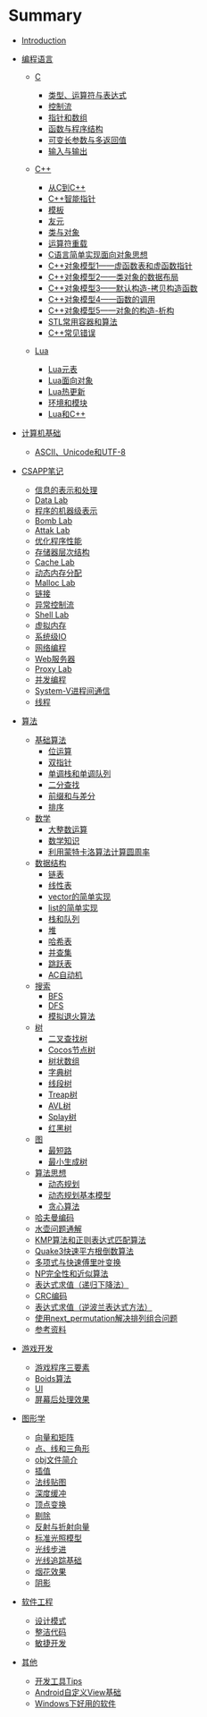 # Summary

* [Introduction](README.md)

* [编程语言]()
    
    * [C]()
        * [类型、运算符与表达式](/programming_language/C/类型、运算符与表达式.md)
        * [控制流](/programming_language/C/控制流.md)
        * [指针和数组](/programming_language/C/指针和数组.md)
        * [函数与程序结构](/programming_language/C/函数与程序结构.md)
        * [可变长参数与多返回值](/programming_language/C/可变长参数与多返回值.md)
        * [输入与输出](/programming_language/C/输入与输出.md)
    
    * [C++]()
        * [从C到C++](/programming_language/Cpp/从C到C++.md)
        * [C++智能指针](/programming_language/Cpp/C++智能指针.md)
        * [模板](/programming_language/Cpp/模板.md)
        * [友元](/programming_language/Cpp/友元.md)
        * [类与对象](/programming_language/Cpp/类与对象.md)
        * [运算符重载](/programming_language/Cpp/运算符重载.md)
        * [C语言简单实现面向对象思想](/programming_language/Cpp/C语言简单实现面向对象思想.md)
        * [C++对象模型1——虚函数表和虚函数指针](/programming_language/Cpp/C++对象模型1——虚函数表和虚函数指针.md)
        * [C++对象模型2——类对象的数据布局](/programming_language/Cpp/C++对象模型2——类对象的数据布局.md)
        * [C++对象模型3——默认构造-拷贝构造函数](/programming_language/Cpp/C++对象模型3——默认构造-拷贝构造函数.md)
        * [C++对象模型4——函数的调用](/programming_language/Cpp/C++对象模型4——函数的调用.md)
        * [C++对象模型5——对象的构造-析构](/programming_language/Cpp/C++对象模型5——对象的构造-析构.md)
        * [STL常用容器和算法](/programming_language/Cpp/STL常用容器和算法.md)
        * [C++常见错误](/programming_language/Cpp/C++常见错误.md)
    
    * [Lua]()
        * [Lua元表](/programming_language/Lua/Lua元表.md)
        * [Lua面向对象](/programming_language/Lua/Lua面向对象.md)
        * [Lua热更新](/programming_language/Lua/Lua热更新.md)
        * [环境和模块](/programming_language/Lua/环境和模块.md)
        * [Lua和C++](/programming_language/Lua/Lua和C++.md)
    
* [计算机基础]()
    * [ASCII、Unicode和UTF-8](/basic/ascii_utf_8.md)
    
* [CSAPP笔记]()
    * [信息的表示和处理](/csapp/信息的表示和处理.md)
    * [Data Lab](/csapp/Data-Lab.md)
    * [程序的机器级表示](/csapp/程序的机器级表示.md)
    * [Bomb Lab](/csapp/Bomb-Lab.md)
    * [Attak Lab](/csapp/Attack-Lab.md)
    * [优化程序性能](/csapp/优化程序性能.md)
    * [存储器层次结构](/csapp/存储器层次结构.md)
    * [Cache Lab](/csapp/Cache-Lab.md)
    * [动态内存分配](/csapp/动态内存分配.md)
    * [Malloc Lab](/csapp/Malloc-Lab.md)
    * [链接](/csapp/链接.md)
    * [异常控制流](/csapp/异常控制流.md)
    * [Shell Lab](/csapp/Shell-Lab.md)
    * [虚拟内存](/csapp/虚拟内存.md)
    * [系统级IO](/csapp/系统级IO.md)
    * [网络编程](/csapp/网络编程.md)
    * [Web服务器](/csapp/Web服务器.md)
    * [Proxy Lab](/csapp/Proxy-Lab.md)
    * [并发编程](/csapp/并发编程.md)
    * [System-V进程间通信](/csapp/System-V进程间通信.md)
    * [线程](/csapp/线程.md)

* [算法]()
    * [基础算法]()
        * [位运算](/algorithm/basic/位运算.md)
        * [双指针](/algorithm/双指针.md)
        * [单调栈和单调队列](/algorithm/basic/单调栈和单调队列.md)
        * [二分查找](/algorithm/二分查找.md)
        * [前缀和与差分](/algorithm/前缀和与差分.md)
        * [排序](/algorithm/basic/排序.md)
    * [数学]()
        * [大整数运算](/algorithm/大整数运算.md)
        * [数学知识](/algorithm/数学知识.md)
        * [利用蒙特卡洛算法计算圆周率](/algorithm/利用蒙特卡洛算法计算圆周率.md)
    * [数据结构]()
        * [链表](/algorithm/datastructure/链表.md)
        * [线性表](/algorithm/datastructure/线性表.md)
        * [vector的简单实现](/algorithm/vector的简单实现.md)
        * [list的简单实现](/algorithm/list的简单实现.md)
        * [栈和队列](/algorithm/栈和队列.md)
        * [堆](/algorithm/堆.md)
        * [哈希表](/algorithm/哈希表.md)
        * [并查集](/algorithm/并查集.md)
        * [跳跃表](/algorithm/跳跃表.md)
        * [AC自动机](/algorithm/datastructure/AC自动机.md)
    * [搜索]()
        * [BFS](/algorithm/search/BFS.md)
        * [DFS](/algorithm/search/DFS.md)
        * [模拟退火算法](/algorithm/search/模拟退火算法.md)
    * [树]()
        * [二叉查找树](/algorithm/tree/二叉查找树.md)
        * [Cocos节点树](/algorithm/tree/Cocos节点树.md)
        * [树状数组](/algorithm/tree/树状数组.md)
        * [字典树](/algorithm/tree/字典树.md)
        * [线段树](/algorithm/tree/线段树.md)
        * [Treap树](/algorithm/tree/Treap树.md)
        * [AVL树](/algorithm/tree/AVL树.md)
        * [Splay树](/algorithm/tree/Splay树.md)
        * [红黑树](/algorithm/tree/红黑树.md)
    * [图]()
        * [最短路](/algorithm/graph/最短路.md)
        * [最小生成树](/algorithm/graph/最小生成树.md)
    * [算法思想]()
        * [动态规划](/algorithm/DP.md)
        * [动态规划基本模型](/algorithm/动态规划基本模型.md)
        * [贪心算法](/algorithm/贪心算法.md)
    * [哈夫曼编码](/algorithm/哈夫曼编码.md)
    * [水壶问题通解](/algorithm/水壶问题通解.md)
    * [KMP算法和正则表达式匹配算法](/algorithm/KMP算法和正则表达式匹配算法.md)
    * [Quake3快速平方根倒数算法](/algorithm/Quake3快速平方根倒数算法.md)
    * [多项式与快速傅里叶变换](/algorithm/多项式与快速傅里叶变换.md)
    * [NP完全性和近似算法](/algorithm/NP完全性和近似算法.md)
    * [表达式求值（递归下降法）](/algorithm/表达式求值（递归下降法）.md)
    * [CRC编码](/algorithm/CRC编码.md)
    * [表达式求值（逆波兰表达式方法）](/algorithm/表达式求值（逆波兰表达式方法）.md)
    * [使用next_permutation解决排列组合问题](/algorithm/使用next_permutation解决排列组合问题.md)
    * [参考资料](/algorithm/参考资料.md)
    
* [游戏开发]()
    * [游戏程序三要素](/game_development/game_loop.md)
    * [Boids算法](/game_development/Boids算法.md)
    * [UI](/game_development/UI.md)
    * [屏幕后处理效果](/game_development/屏幕后处理效果.md)

* [图形学]()
    * [向量和矩阵](/cg/向量和矩阵.md)
    * [点、线和三角形](/cg/点、线和三角形.md)
    * [obj文件简介](/cg/obj文件简介.md)
    * [插值](/cg/插值.md)
    * [法线贴图](/cg/法线贴图.md)
    * [深度缓冲](/cg/深度缓冲.md)
    * [顶点变换](/cg/顶点变换.md)
    * [剔除](/cg/剔除.md)
    * [反射与折射向量](/cg/反射与折射向量.md)
    * [标准光照模型](/cg/标准光照模型.md)
    * [光线步进](/cg/光线步进.md)
    * [光线追踪基础](/cg/光线追踪基础.md)
    * [烟花效果](/cg/烟花效果.md)
    * [阴影](/cg/阴影.md)

* [软件工程]()
    * [设计模式]()
    * [整洁代码]()
    * [敏捷开发]()

* [其他]()
    * [开发工具Tips](/other/开发工具Tips.md)
    * [Android自定义View基础](/basic/android/自定义View基础.md)
    * [Windows下好用的软件](/other/Windows下好用的软件.md)